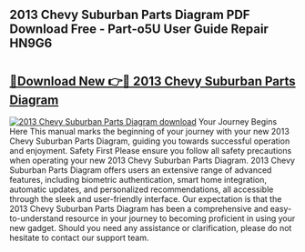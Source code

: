 ## 2013 Chevy Suburban Parts Diagram PDF Download Free - Part-o5U User Guide Repair HN9G6

# <h2><a href="http://dfubg8.blite.top/?on=2013+Chevy+Suburban+Parts+Diagram">🔗Download New 👉🔴 2013 Chevy Suburban Parts Diagram</a></h2>

[![2013 Chevy Suburban Parts Diagram download](https://i.imgur.com/lujVjoI.png)](http://dfubg8.blite.top/?on=2013+Chevy+Suburban+Parts+Diagram)
Your Journey Begins Here This manual marks the beginning of your journey with your new 2013 Chevy Suburban Parts Diagram, guiding you towards successful operation and enjoyment. Safety First Please ensure you follow all safety precautions when operating your new 2013 Chevy Suburban Parts Diagram. 2013 Chevy Suburban Parts Diagram offers users an extensive range of advanced features, including biometric authentication, smart home integration, automatic updates, and personalized recommendations, all accessible through the sleek and user-friendly interface. Our expectation is that the 2013 Chevy Suburban Parts Diagram has been a comprehensive and easy-to-understand resource in your journey to becoming proficient in using your new gadget. Should you need any assistance or clarification, please do not hesitate to contact our support team.
